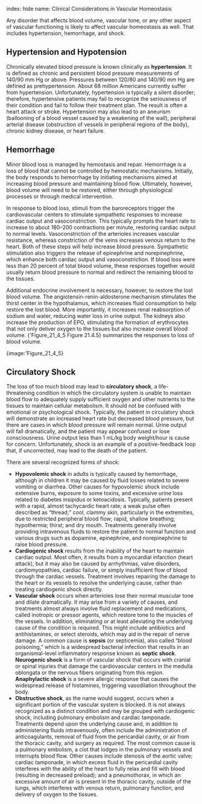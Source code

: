 index: hide
name: Clinical Considerations in Vascular Homeostasis

Any disorder that affects blood volume, vascular tone, or any other aspect of vascular functioning is likely to affect vascular homeostasis as well. That includes hypertension, hemorrhage, and shock.

## Hypertension and Hypotension

Chronically elevated blood pressure is known clinically as  **hypertension**. It is defined as chronic and persistent blood pressure measurements of 140/90 mm Hg or above. Pressures between 120/80 and 140/90 mm Hg are defined as prehypertension. About 68 million Americans currently suffer from hypertension. Unfortunately, hypertension is typically a silent disorder; therefore, hypertensive patients may fail to recognize the seriousness of their condition and fail to follow their treatment plan. The result is often a heart attack or stroke. Hypertension may also lead to an aneurism (ballooning of a blood vessel caused by a weakening of the wall), peripheral arterial disease (obstruction of vessels in peripheral regions of the body), chronic kidney disease, or heart failure.

## Hemorrhage

Minor blood loss is managed by hemostasis and repair. Hemorrhage is a loss of blood that cannot be controlled by hemostatic mechanisms. Initially, the body responds to hemorrhage by initiating mechanisms aimed at increasing blood pressure and maintaining blood flow. Ultimately, however, blood volume will need to be restored, either through physiological processes or through medical intervention.

In response to blood loss, stimuli from the baroreceptors trigger the cardiovascular centers to stimulate sympathetic responses to increase cardiac output and vasoconstriction. This typically prompts the heart rate to increase to about 180–200 contractions per minute, restoring cardiac output to normal levels. Vasoconstriction of the arterioles increases vascular resistance, whereas constriction of the veins increases venous return to the heart. Both of these steps will help increase blood pressure. Sympathetic stimulation also triggers the release of epinephrine and norepinephrine, which enhance both cardiac output and vasoconstriction. If blood loss were less than 20 percent of total blood volume, these responses together would usually return blood pressure to normal and redirect the remaining blood to the tissues.

Additional endocrine involvement is necessary, however, to restore the lost blood volume. The angiotensin-renin-aldosterone mechanism stimulates the thirst center in the hypothalamus, which increases fluid consumption to help restore the lost blood. More importantly, it increases renal reabsorption of sodium and water, reducing water loss in urine output. The kidneys also increase the production of EPO, stimulating the formation of erythrocytes that not only deliver oxygen to the tissues but also increase overall blood volume. {'Figure_21_4_5 Figure 21.4.5} summarizes the responses to loss of blood volume.


{image:'Figure_21_4_5}
        

## Circulatory Shock

The loss of too much blood may lead to  **circulatory shock**, a life-threatening condition in which the circulatory system is unable to maintain blood flow to adequately supply sufficient oxygen and other nutrients to the tissues to maintain cellular metabolism. It should not be confused with emotional or psychological shock. Typically, the patient in circulatory shock will demonstrate an increased heart rate but decreased blood pressure, but there are cases in which blood pressure will remain normal. Urine output will fall dramatically, and the patient may appear confused or lose consciousness. Urine output less than 1 mL/kg body weight/hour is cause for concern. Unfortunately, shock is an example of a positive-feedback loop that, if uncorrected, may lead to the death of the patient.

There are several recognized forms of shock:

  *  **Hypovolemic shock** in adults is typically caused by hemorrhage, although in children it may be caused by fluid losses related to severe vomiting or diarrhea. Other causes for hypovolemic shock include extensive burns, exposure to some toxins, and excessive urine loss related to diabetes insipidus or ketoacidosis. Typically, patients present with a rapid, almost tachycardic heart rate; a weak pulse often described as “thread;” cool, clammy skin, particularly in the extremities, due to restricted peripheral blood flow; rapid, shallow breathing; hypothermia; thirst; and dry mouth. Treatments generally involve providing intravenous fluids to restore the patient to normal function and various drugs such as dopamine, epinephrine, and norepinephrine to raise blood pressure.
  *  **Cardiogenic shock** results from the inability of the heart to maintain cardiac output. Most often, it results from a myocardial infarction (heart attack), but it may also be caused by arrhythmias, valve disorders, cardiomyopathies, cardiac failure, or simply insufficient flow of blood through the cardiac vessels. Treatment involves repairing the damage to the heart or its vessels to resolve the underlying cause, rather than treating cardiogenic shock directly.
  *  **Vascular shock** occurs when arterioles lose their normal muscular tone and dilate dramatically. It may arise from a variety of causes, and treatments almost always involve fluid replacement and medications, called inotropic or pressor agents, which restore tone to the muscles of the vessels. In addition, eliminating or at least alleviating the underlying cause of the condition is required. This might include antibiotics and antihistamines, or select steroids, which may aid in the repair of nerve damage. A common cause is  **sepsis** (or septicemia), also called “blood poisoning,” which is a widespread bacterial infection that results in an organismal-level inflammatory response known as  **septic shock**.  **Neurogenic shock** is a form of vascular shock that occurs with cranial or spinal injuries that damage the cardiovascular centers in the medulla oblongata or the nervous fibers originating from this region.  **Anaphylactic shock** is a severe allergic response that causes the widespread release of histamines, triggering vasodilation throughout the body.
  *  **Obstructive shock**, as the name would suggest, occurs when a significant portion of the vascular system is blocked. It is not always recognized as a distinct condition and may be grouped with cardiogenic shock, including pulmonary embolism and cardiac tamponade. Treatments depend upon the underlying cause and, in addition to administering fluids intravenously, often include the administration of anticoagulants, removal of fluid from the pericardial cavity, or air from the thoracic cavity, and surgery as required. The most common cause is a pulmonary embolism, a clot that lodges in the pulmonary vessels and interrupts blood flow. Other causes include stenosis of the aortic valve; cardiac tamponade, in which excess fluid in the pericardial cavity interferes with the ability of the heart to fully relax and fill with blood (resulting in decreased preload); and a pneumothorax, in which an excessive amount of air is present in the thoracic cavity, outside of the lungs, which interferes with venous return, pulmonary function, and delivery of oxygen to the tissues.
